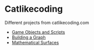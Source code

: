 # Catlikecoding
Different projects from catlikecoding.com
* [Game Objects and Scripts](https://catlikecoding.com/unity/tutorials/basics/game-objects-and-scripts/)
* [Building a Graph](https://catlikecoding.com/unity/tutorials/basics/building-a-graph/)
* [Mathematical Surfaces](https://catlikecoding.com/unity/tutorials/basics/mathematical-surfaces/)

